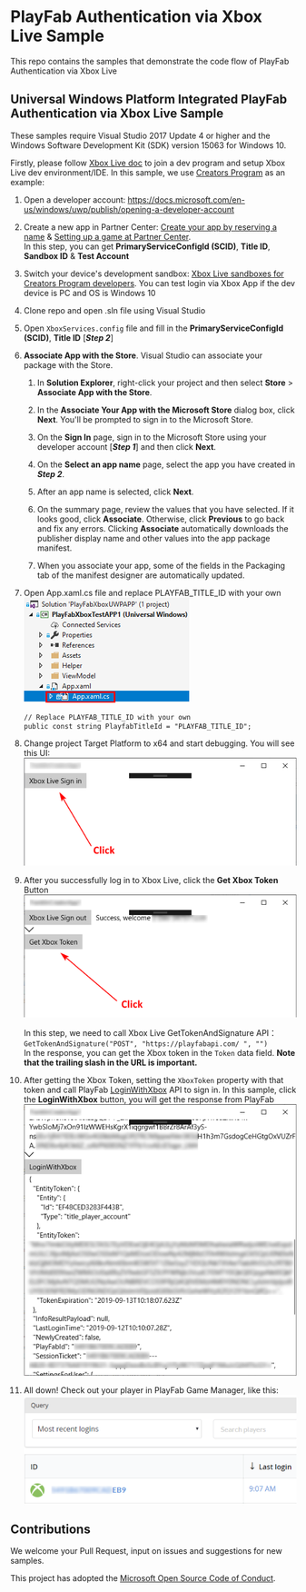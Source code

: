 # PlayFab Authentication via Xbox Live Sample
This repo contains the samples that demonstrate the code flow of PlayFab Authentication via Xbox Live

## Universal Windows Platform Integrated PlayFab Authentication via Xbox Live Sample

These samples require Visual Studio 2017 Update 4 or higher and the Windows Software Development Kit (SDK) version 15063 for Windows 10.

Firstly, please follow [Xbox Live doc](https://docs.microsoft.com/en-us/gaming/xbox-live/get-started/get-started_nav) to join a dev program and setup Xbox Live dev environment/IDE. In this sample, we use [Creators Program](https://www.xbox.com/en-US/developers/creators-program) as an example:
1. Open a developer account: https://docs.microsoft.com/en-us/windows/uwp/publish/opening-a-developer-account
2. Create a new app in Partner Center: [Create your app by reserving a name](https://docs.microsoft.com/en-us/windows/uwp/publish/create-your-app-by-reserving-a-name) & [Setting up a game at Partner Center](https://docs.microsoft.com/en-us/gaming/xbox-live/get-started/setup-partner-center/setup-partner-center_nav).<br>
In this step, you can get **PrimaryServiceConfigId (SCID)**, **Title ID**, **Sandbox ID** & **Test Account**
3. Switch your device's development sandbox: [Xbox Live sandboxes for Creators Program developers](https://docs.microsoft.com/en-us/gaming/xbox-live/get-started-with-creators/xbox-live-sandboxes-creators). You can test login via Xbox App if the dev device is PC and OS is Windows 10
4. Clone repo and open .sln file using Visual Studio
5. Open `XboxServices.config` file and fill in the **PrimaryServiceConfigId (SCID)**, **Title ID** [***Step 2***]
6. **Associate App with the Store**. Visual Studio can associate your package with the Store. 
    1. In **Solution Explorer**, right-click your project and then select **Store** > **Associate App with the Store**.

    2. In the **Associate Your App with the Microsoft Store** dialog box, click **Next**. You'll be prompted to sign in to the Microsoft Store.

    3. On the **Sign In** page, sign in to the Microsoft Store using your developer account [***Step 1***] and then click **Next**.

    4. On the **Select an app name** page, select the app you have created in ***Step 2***.

    5. After an app name is selected, click **Next**.

    6. On the summary page, review the values that you have selected. If it looks good, click **Associate**. Otherwise, click **Previous** to go back and fix any errors. Clicking **Associate** automatically downloads the publisher display name and other values into the app package manifest.
   
    7. When you associate your app, some of the fields in the Packaging tab of the manifest designer are automatically updated.
7. Open App.xaml.cs file and replace PLAYFAB_TITLE_ID with your own<br>
    ![](imgs/2019-09-12-18-29-33.png)
    ```
    // Replace PLAYFAB_TITLE_ID with your own
    public const string PlayfabTitleId = "PLAYFAB_TITLE_ID";
    ```
8. Change project Target Platform to x64 and start debugging. You will see this UI:
![](imgs/2019-09-12-18-12-38.png)

9. After you successfully log in to Xbox Live, click the **Get Xbox Token** Button
![](imgs/2019-09-12-18-15-18.png)

    In this step, we need to call Xbox Live GetTokenAndSignature API：<br>
    `GetTokenAndSignature("POST", "https://playfabapi.com/ ", "")`<br>
    In the response, you can get the Xbox token in the `Token` data field.
    **Note that the trailing slash in the URL is important.**
10. After getting the Xbox Token, setting the `XboxToken` property with that token and call PlayFab [LoginWithXbox](https://docs.microsoft.com/en-us/rest/api/playfab/client/authentication/loginwithxbox?view=playfab-rest) API to sign in. 
In this sample, click the **LoginWithXbox** button, you will get the response from PlayFab<br>
![](imgs/2019-09-12-18-19-43.png)
11. All down! Check out your player in PlayFab Game Manager, like this:<br>
![](imgs/2019-09-12-18-23-10.png)

## Contributions

We welcome your Pull Request, input on issues and suggestions for new samples.

This project has adopted the [Microsoft Open Source Code of Conduct](https://opensource.microsoft.com/codeofconduct/).